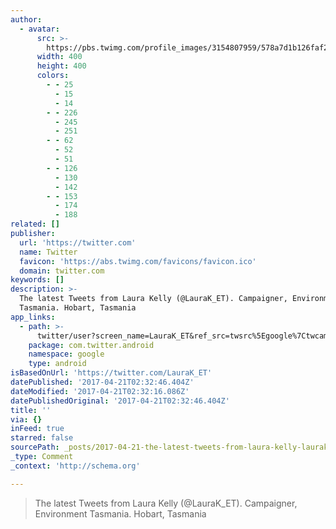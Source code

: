 ```yaml
---
author:
  - avatar:
      src: >-
        https://pbs.twimg.com/profile_images/3154807959/578a7d1b126faf29e7ae38b5c881575d_400x400.jpeg
      width: 400
      height: 400
      colors:
        - - 25
          - 15
          - 14
        - - 226
          - 245
          - 251
        - - 62
          - 52
          - 51
        - - 126
          - 130
          - 142
        - - 153
          - 174
          - 188
related: []
publisher:
  url: 'https://twitter.com'
  name: Twitter
  favicon: 'https://abs.twimg.com/favicons/favicon.ico'
  domain: twitter.com
keywords: []
description: >-
  The latest Tweets from Laura Kelly (@LauraK_ET). Campaigner, Environment
  Tasmania. Hobart, Tasmania
app_links:
  - path: >-
      twitter/user?screen_name=LauraK_ET&ref_src=twsrc%5Egoogle%7Ctwcamp%5Eandroidseo%7Ctwgr%5Eprofile
    package: com.twitter.android
    namespace: google
    type: android
isBasedOnUrl: 'https://twitter.com/LauraK_ET'
datePublished: '2017-04-21T02:32:46.404Z'
dateModified: '2017-04-21T02:32:16.086Z'
datePublishedOriginal: '2017-04-21T02:32:46.404Z'
title: ''
via: {}
inFeed: true
starred: false
sourcePath: _posts/2017-04-21-the-latest-tweets-from-laura-kelly-laurak_et-campaigner.md
_type: Comment
_context: 'http://schema.org'

---
```

> The latest Tweets from Laura Kelly (@LauraK\_ET). Campaigner, Environment Tasmania. Hobart, Tasmania